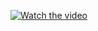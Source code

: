 [![Watch the video](https://img.youtube.com/vi/KBWKead4Rrs/maxresdefault.jpg)](https://www.youtube.com/embed/KBWKead4Rrs)
